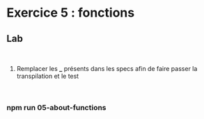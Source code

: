 <!-- .slide: class="exercice" -->

# Exercice 5 : fonctions

## Lab

<br>

1. Remplacer les <b>\_</b> présents dans les specs afin de faire passer la transpilation et le test

<br>

### npm run 05-about-functions
